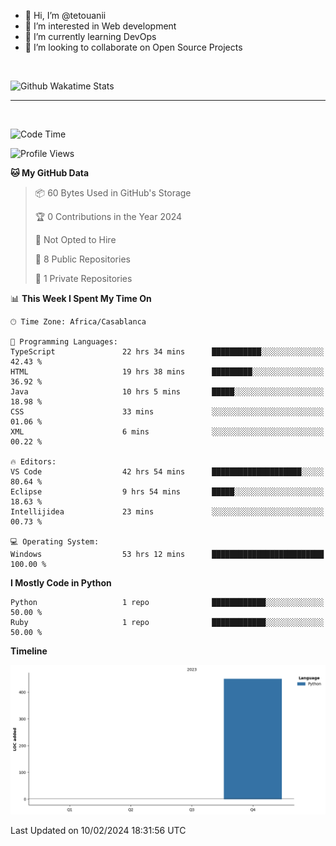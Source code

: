 - 👋 Hi, I’m @tetouanii
- 👀 I’m interested in Web development
- 🌱 I’m currently learning DevOps
- 💞️ I’m looking to collaborate on Open Source Projects

<br/>


![Github Wakatime Stats](https://github-readme-stats.vercel.app/api/wakatime/?username=@walidbosso&layout=compact&&theme=default&link="https://www.github.com/USERNAME/") 

--- 

<br/>


  
<!--START_SECTION:waka-->
![Code Time](http://img.shields.io/badge/Code%20Time-104%20hrs%2034%20mins-blue)

![Profile Views](http://img.shields.io/badge/Profile%20Views-1-blue)

**🐱 My GitHub Data** 

> 📦 60 Bytes Used in GitHub's Storage 
 > 
> 🏆 0 Contributions in the Year 2024
 > 
> 🚫 Not Opted to Hire
 > 
> 📜 8 Public Repositories 
 > 
> 🔑 1 Private Repositories 
 > 
📊 **This Week I Spent My Time On** 

```text
🕑︎ Time Zone: Africa/Casablanca

💬 Programming Languages: 
TypeScript               22 hrs 34 mins      ███████████░░░░░░░░░░░░░░   42.43 % 
HTML                     19 hrs 38 mins      █████████░░░░░░░░░░░░░░░░   36.92 % 
Java                     10 hrs 5 mins       █████░░░░░░░░░░░░░░░░░░░░   18.98 % 
CSS                      33 mins             ░░░░░░░░░░░░░░░░░░░░░░░░░   01.06 % 
XML                      6 mins              ░░░░░░░░░░░░░░░░░░░░░░░░░   00.22 % 

🔥 Editors: 
VS Code                  42 hrs 54 mins      ████████████████████░░░░░   80.64 % 
Eclipse                  9 hrs 54 mins       █████░░░░░░░░░░░░░░░░░░░░   18.63 % 
Intellijidea             23 mins             ░░░░░░░░░░░░░░░░░░░░░░░░░   00.73 % 

💻 Operating System: 
Windows                  53 hrs 12 mins      █████████████████████████   100.00 % 
```

**I Mostly Code in Python** 

```text
Python                   1 repo              ████████████░░░░░░░░░░░░░   50.00 % 
Ruby                     1 repo              ████████████░░░░░░░░░░░░░   50.00 % 
```



**Timeline**

![Lines of Code chart](https://raw.githubusercontent.com/tetouanii/tetouanii/main/assets/bar_graph.png)


 Last Updated on 10/02/2024 18:31:56 UTC
<!--END_SECTION:waka-->
